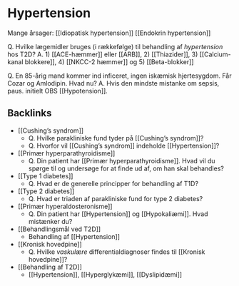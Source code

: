 # Hypertension
Mange årsager:
[[Idiopatisk hypertension]]
[[Endokrin hypertension]]

Q. Hvilke lægemidler bruges (i rækkefølge) til behandling af *hypertension* hos T2D?
A. 1) [[ACE-hæmmer]] eller [[ARB]], 2) [[Thiazider]], 3) [[Calcium-kanal blokkere]], 4) [[NKCC-2 hæmmer]] og 5) [[Beta-blokker]]

Q. En 85-årig mand kommer ind inficeret, ingen iskæmisk hjertesygdom. Får Cozar og Amlodipin. Hvad nu?
A. Hvis den mindste mistanke om sepsis, paus. initielt OBS [[Hypotension]].

## Backlinks
* [[Cushing’s syndrom]]
	* Q. Hvilke parakliniske fund tyder på [[Cushing’s syndrom]]?
	* Q. Hvorfor vil [[Cushing’s syndrom]] indeholde [[Hypertension]]?
* [[Primær hyperparathyroidisme]]
	* Q. Din patient har [[Primær hyperparathyroidisme]]. Hvad vil du spørge til og undersøge for at finde ud af, om han skal behandles?
* [[Type 1 diabetes]]
	* Q. Hvad er de generelle principper for behandling af T1D?
* [[Type 2 diabetes]]
	* Q. Hvad er triaden af parakliniske fund for type 2 diabetes?
* [[Primær hyperaldosteronisme]]
	* Q. Din patient har [[Hypertension]] og [[Hypokaliæmi]]. Hvad mistænker du?
* [[Behandlingsmål ved T2D]]
	* Behandling af [[Hypertension]]
* [[Kronisk hovedpine]]
	* Q. Hvilke *vaskulære* differentialdiagnoser findes til [[Kronisk hovedpine]]?
* [[Behandling af T2D]]
	* [[Hypertension]], [[Hyperglykæmi]], [[Dyslipidæmi]]

<!-- #anki/tag/med/Endocrinology #anki/deck/Medicine #anki/tag/med/Cardiology #anki/tag/med/Pharmacology -->

<!-- {BearID:FEB683AF-30FE-49CF-A91B-4CED0602A976-24378-0000E679EBF0E11E} -->
